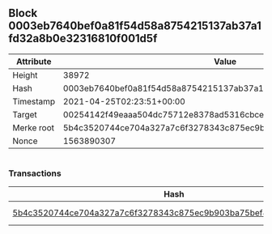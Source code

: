 ## Block 0003eb7640bef0a81f54d58a8754215137ab37a1fd32a8b0e32316810f001d5f

Attribute | Value
--- | ---
Height | 38972
Hash | 0003eb7640bef0a81f54d58a8754215137ab37a1fd32a8b0e32316810f001d5f
Timestamp | 2021-04-25T02:23:51+00:00
Target | 00254142f49eaaa504dc75712e8378ad5316cbcead634704b3734b6271167cc4
Merke root | 5b4c3520744ce704a327a7c6f3278343c875ec9b903ba75bef81b0021496d755
Nonce | 1563890307

```

```

### Transactions

Hash | Amount
--- | ---
[5b4c3520744ce704a327a7c6f3278343c875ec9b903ba75bef81b0021496d755](5b4c3520744ce704a327a7c6f3278343c875ec9b903ba75bef81b0021496d755.md) | 10.00000000 SKEPTI 
